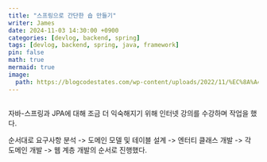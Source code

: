 ```yaml
---
title: "스프링으로 간단한 숍 만들기"
writer: James
date: 2024-11-03 14:30:00 +0900
categories: [devlog, backend, spring]
tags: [devlog, backend, spring, java, framework]
pin: false
math: true
mermaid: true
image:
  path: https://blogcodestates.com/wp-content/uploads/2022/11/%EC%8A%A4%ED%94%84%EB%A7%81-%EC%8A%A4%ED%94%84%EB%A7%81-%EB%B6%80%ED%8A%B8-%ED%94%84%EB%A0%88%EC%9E%84%EC%9B%8C%ED%81%AC.png?fit=900%2C675&ssl=1
---
```


## 

자바-스프링과 JPA에 대해 조금 더 익숙해지기 위해 인터넷 강의를 수강하며 작업을 했다.  

순서대로 요구사항 분석 -> 도메인 모델 및 테이블 설계 -> 엔터티 클래스 개발 -> 각 도메인 개발 -> 웹 계층 개발의 순서로 진행했다.  

